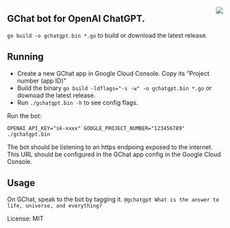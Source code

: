 <a href="https://zerodha.tech"><img src="https://zerodha.tech/static/images/github-badge.svg" align="right" /></a>

## GChat bot for OpenAI ChatGPT.

`go build -o gchatgpt.bin *.go` to build or download the latest release.


## Running
- Create a new GChat app in Google Cloud Console. Copy its "Project number (app ID)"
- Build the binary `go build -ldflags="-s -w" -o gchatgpt.bin *.go` or downoad the latest release.
- Run `./gchatgpt.bin -h` to see config flags.

Run the bot:
```shell
OPENAI_API_KEY="sk-xxxx" GOOGLE_PROJECT_NUMBER="123456789" ./gchatgpt.bin
```

The bot should be listening to an https endpoing exposed to the internet. This URL should be configured in the GChat app config in the Google Cloud Console.

## Usage
On GChat, speak to the bot by tagging it. `@gchatgpt What is the answer to life, universe, and everything?`

License: MIT
